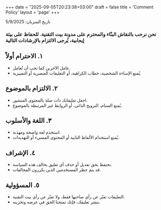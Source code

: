 +++
date = "2025-09-05T20:23:38+03:00"
draft = false
title = 'Comment Policy'
layout = 'page'
+++

تاريخ السريان: 5/9/2025

### نحن نرحب بالنقاش البنّاء والمحترم على مدونة بيت التقنية. للحفاظ على بيئة إيجابية، يُرجى الالتزام بالإرشادات التالية

## ١. الاحترام أولاً

- عامل الآخرين كما تحب أن تُعامل.
- يُمنع الإساءة الشخصية، خطاب الكراهية، أو التعليقات العنصرية أو التمييزية.

## ٢. الالتزام بالموضوع

- اجعل تعليقاتك ذات صلة بالمحتوى المنشور.
- يُمنع السبام، الترويج الذاتي، أو الروابط غير المرتبطة بالموضوع.

## ٣. اللغة والأسلوب

- استخدم لغة واضحة ومهذبة.
- يُمنع استخدام الألفاظ النابية أو المحتوى المسيء أو التهديدات.

## ٤. الإشراف

- نحتفظ بحق تعديل أو حذف أي تعليق يخالف هذه السياسة.
- قد يتم حظر المستخدمين الذين يكررون المخالفات.

## ٥. المسؤولية

- التعليقات تعبّر عن رأي صاحبها فقط، ولا تعبّر عن رأي بيت التقنية.
- بنشر تعليقك، فإنك تمنحنا الحق في عرضه وتخزينه.
